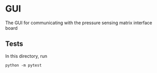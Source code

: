 # GUI

The GUI for communicating with the pressure sensing matrix interface board

## Tests

In this directory, run

	python -m pytest